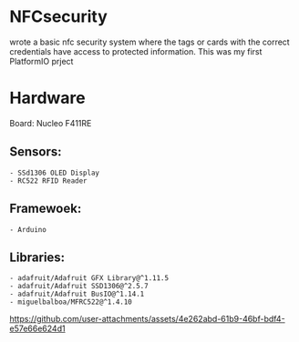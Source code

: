 # NFCsecurity
wrote a basic nfc security system where the tags or cards with the correct credentials have access to protected information. This was my first PlatformIO prject

# Hardware
Board: 
    Nucleo F411RE
## Sensors:
    - SSd1306 OLED Display
    - RC522 RFID Reader
## Framewoek: 
    - Arduino
## Libraries:
    - adafruit/Adafruit GFX Library@^1.11.5
    - adafruit/Adafruit SSD1306@^2.5.7
    - adafruit/Adafruit BusIO@^1.14.1
    - miguelbalboa/MFRC522@^1.4.10



https://github.com/user-attachments/assets/4e262abd-61b9-46bf-bdf4-e57e66e624d1

